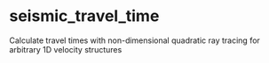 # seismic_travel_time
Calculate travel times with non-dimensional quadratic ray tracing for arbitrary 1D velocity structures
